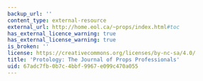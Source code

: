 ```yaml
---
backup_url: ''
content_type: external-resource
external_url: http://home.eol.ca/~props/index.html#toc
has_external_licence_warning: true
has_external_license_warning: true
is_broken: ''
license: https://creativecommons.org/licenses/by-nc-sa/4.0/
title: 'Protology: The Journal of Props Professionals'
uid: 67adc7fb-0b7c-4bbf-9967-e099c470a055
---
```


